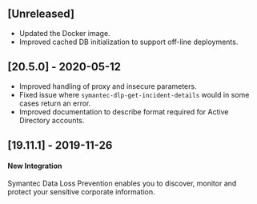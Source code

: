 ## [Unreleased]
- Updated the Docker image.
- Improved cached DB initialization to support off-line deployments.


## [20.5.0] - 2020-05-12
- Improved handling of proxy and insecure parameters.
- Fixed issue where `symantec-dlp-get-incident-details` would in some cases return an error.
- Improved documentation to describe format required for Active Directory accounts.


## [19.11.1] - 2019-11-26
#### New Integration
Symantec Data Loss Prevention enables you to discover, monitor and protect your sensitive corporate information.